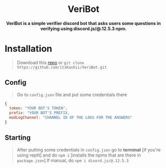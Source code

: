 <h1 align="center">VeriBot</h1>
<h4 align="center">VeriBot is a simple verifier discord bot that asks users some questions in verifying using discord.js/@.12.5.3 npm.</h4>

# Installation
>
> Download this [repo](https://github.com/itzKashii/VeriBot) or `git clone https://github.com/itzKashii/VeriBot.git`

## Config
>
> Go to `config.json` file and put some credentials there
```js
{
  token: "YOUR BOT'S TOKEN",
  prefix: "YOUR BOT'S PREFIX,
  modLogChannel: "CHANNEL ID OF THE LOGS FOR THE ANSWERS"
}
```
## Starting
>
> After putting some credentials in `config.json` go to **terminal** [if you're using replit]
> and do `npm i` [installs the npms that are there in `package.json`]
> If manual, do `npm i disord.js/@.12.5.3`
